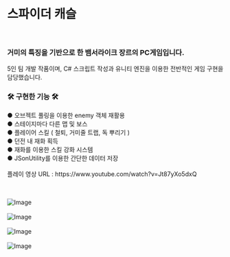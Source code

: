 <h1> 스파이더 캐슬 </h1><br>

<h3> 거미의 특징을 기반으로 한 뱀서라이크 장르의 PC게임입니다. </h3>
5인 팀 개발 작품이며, C# 스크립트 작성과 유니티 엔진을 이용한 전반적인 게임 구현을 담당했습니다.<br>

<h3>🛠 구현한 기능 🛠</h3>
● 오브젝트 풀링을 이용한 enemy 객체 재활용<br>
● 스테이지마다 다른 맵 및 보스<br>
● 플레이어 스킬 ( 철퇴, 거미줄 트랩, 독 뿌리기 )<br>
● 던전 내 재화 획득<br>
● 재화를 이용한 스킬 강화 시스템<br>
● JSonUtility를 이용한 간단한 데이터 저장<br><br>
플레이 영상 URL : https://www.youtube.com/watch?v=Jt87yXo5dxQ <br><br><br>

![Image](https://github.com/user-attachments/assets/f28b1a39-8a5b-4b17-8b57-ceb543422087)<br><br>
![Image](https://github.com/user-attachments/assets/ed2a468a-5f6d-4312-92bf-5abadf4fbf15)<br><br>
![Image](https://github.com/user-attachments/assets/c48668b6-0cf0-4923-a730-fa390a885d2f)<br><br>
![Image](https://github.com/user-attachments/assets/9fa2f9bd-965a-4de0-8b53-2c7cf1f6f235)
